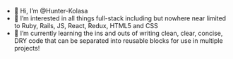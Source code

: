 - 👋 Hi, I’m @Hunter-Kolasa
- 👀 I’m interested in all things full-stack including but nowhere near limited to Ruby, Rails, JS, React, Redux, HTML5 and CSS
- 🌱 I’m currently learning the ins and outs of writing clean, clear, concise, DRY code that can be separated into reusable blocks for use in multiple projects!


